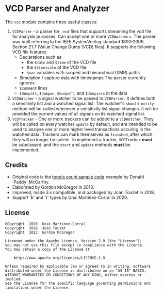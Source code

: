 # VCD Parser and Analyzer

The `vcd` module contains three useful classes:

1.  `VCDParser` - a parser for `.vcd` files that supports streaming the
    vcd file for analysis purposes. Can accept one or more `VCDWatchers`.
    The parser was built referring to the IEEE SystemVerilog standard
    1800-2009, Section 21.7 (Value Change Dump (VCD) files).
    It supports the following VCD file features:
    * Declarations such as:
        * the `$date` and `$time` of the VCD file
        * the `$timescale` of the VCD file
        * `$var` variables with scoped and hierarchical (XMR) paths
    * Simulation / capture data with timestamps
    The parser currently ignores:
    * `$comment` lines
    * `$dumpall`, `$dumpon`, `$dumpoff`, and `$dumpvars` in the data
1.  `VCDWatcher` - a signal watcher to be passed to `VCDParser`. It defines
    both a sensitivity list and a watched signal list. The watcher's
    `should_notify` method will be called whenever a sensitivity list signal
    changes. It will be provided the current values of all signals on
    its watched signal list.
1.  `VCDTracker` - One or more trackers can be added to a `VCDWatcher`.
    They will be called on every watcher `update` by default, and are
    intended to be used to analyse one or more higher level transactions
    occuring in the watched data. Trackers can mark themselves as
    `finished`, after which they will no longer be called. To implement
    a tracker, `VCDTracker` **must** be subclassed, and the `start` and
    `update` methods **must** be implemented.


## Credits

* Original code is the [toggle count sample code](http://paddy3118.blogspot.com/2008/03/writing-vcd-to-toggle-count-generator.html) example by Donald 'Paddy' McCarthy.
* Elaborated by Gordon McGregor in 2013.
* Improved, made 3.x compatible, and packaged by Joan Touzet in 2018.
* Support 'b' and 'r' types by Unai Martinez-Corral in 2020.


## License

    COpyright  2020  Unai Martinez-Corral
    Copyright  2018  Joan Touzet
    Copyright  2013  Gordon McGregor

    Licensed under the Apache License, Version 2.0 (the "License");
    you may not use this file except in compliance with the License.
    You may obtain a copy of the License at

        http://www.apache.org/licenses/LICENSE-2.0

    Unless required by applicable law or agreed to in writing, software
    distributed under the License is distributed on an "AS IS" BASIS,
    WITHOUT WARRANTIES OR CONDITIONS OF ANY KIND, either express or implied.
    See the License for the specific language governing permissions and
    limitations under the License.

